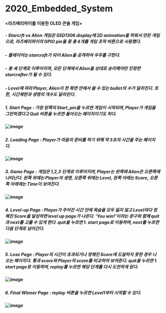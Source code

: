 # 2020_Embedded_System

#### <라즈베리파이를 이용한 OLED 콘솔 게임>

##### - Starcrft vs Alien 게임은 SSD1306 display에 2D animation을 띄워서 만든 게임으로, 라즈베리파이의 GPIO pin들 중 총 4개를 게임 조작 버튼으로 사용했다. 
##### - 플레이어는 starcraft가 되어 Alien을 공격하여 우주를 구한다. 
##### - 총 세 단계로 이루어지며, 모든 단계에서 Alien을 상대로 승리해야만 진정한 starcrafter가 될 수 있다.
##### - Level에 따라 Player, Alien이 한 화면 안에서 쏠 수 있는 bullet의 수가 달라진다. 또한, 시간제한과 생명의 개수도 달라진다.  


##### 1. Start Page : 가장 왼쪽의 Start_pin을 누르면 게임이 시작되며, Player가 게임을 그만하겠다고 Quit 버튼을 누르면 돌아오는 페이지이기도 하다.
##### ![image](https://user-images.githubusercontent.com/80879131/121852455-79294380-cd2a-11eb-8147-58d8586ac2d0.png)


##### 2. Loading Page : Player가 마음의 준비를 하기 위해 약 3초의 시간을 주는 페이지다.
##### ![image](https://user-images.githubusercontent.com/80879131/121852493-847c6f00-cd2a-11eb-84b2-cadbd6062479.png)


##### 3. Game Page : 게임은 1,2,3 단계로 이루어지며, Player는 왼쪽에 Alien은 오른쪽에 나타난다. 왼쪽 위에는 Player의 생명, 오른쪽 위에는 Level, 왼쪽 아래는 Score, 오른쪽 아래에는 Time이 보여진다.
##### ![image](https://user-images.githubusercontent.com/80879131/121852522-90683100-cd2a-11eb-8d34-6f74e0e5ed30.png)


##### 4. Level-up Page : Player가 주어진 시간 안에 목숨을 모두 잃지 않고 Level마다 정해진 Score을 달성하면 level up page가 나온다. 'You win!'이라는 문구와 함께 quit과 next를 고를 수 있게 한다. quit을 누르면 1. start page로 이동하며, next를 누르면 다음 단계로 넘어간다.
##### ![image](https://user-images.githubusercontent.com/80879131/121852545-9bbb5c80-cd2a-11eb-8de8-c070cd0ea5cb.png)


##### 5. Lose Page : Player의 시간이 초과되거나 정해진 Score에 도달하지 못한 경우 나오는 페이지다. 통과 score와 Player의 score를 비교하여 보여준다. quit을 누르면 1. start page로 이동하며, replay를 누르면 해당 단계를 다시 도전하게 된다.
##### ![image](https://user-images.githubusercontent.com/80879131/121852563-a2e26a80-cd2a-11eb-825c-fafe7871ec3b.png)


##### 6. Final Winner Page : replay 버튼을 누르면 Level1부터 시작할 수 있다.
##### ![image](https://user-images.githubusercontent.com/80879131/121852595-ad9cff80-cd2a-11eb-9512-b132ee4b7adf.png)
